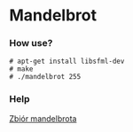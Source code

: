 # Mandelbrot
### How use?
```
# apt-get install libsfml-dev
# make
# ./mandelbrot 255
```

### Help
[Zbiór mandelbrota](http://www.algorytm.org/fraktale/zbior-mandelbrota.html)